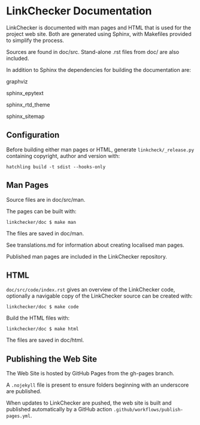 LinkChecker Documentation
=========================

LinkChecker is documented with man pages and HTML that is used for the project web site.
Both are generated using Sphinx, with Makefiles provided to simplify the process.

Sources are found in doc/src. Stand-alone .rst files from doc/ are also included.

In addition to Sphinx the dependencies for building the documentation are:

graphviz

sphinx_epytext

sphinx_rtd_theme

sphinx_sitemap

Configuration
-------------

Before building either man pages or HTML, generate ``linkcheck/_release.py``
containing copyright, author and version with:

``hatchling build -t sdist --hooks-only``


Man Pages
---------

Source files are in doc/src/man.

The pages can be built with:

``linkchecker/doc $ make man``

The files are saved in doc/man.

See translations.md for information about creating localised man pages.

Published man pages are included in the LinkChecker repository.


HTML
----

``doc/src/code/index.rst`` gives an overview of the LinkChecker code, optionally a navigable
copy of the LinkChecker source can be created with:

``linkchecker/doc $ make code``

Build the HTML files with:

``linkchecker/doc $ make html``

The files are saved in doc/html.


Publishing the Web Site
-----------------------

The Web Site is hosted by GitHub Pages from the gh-pages branch.

A ``.nojekyll`` file is present to ensure folders beginning with an underscore
are published.

When updates to LinkChecker are pushed, the web site is built and published
automatically by a GitHub action ``.github/workflows/publish-pages.yml``.

